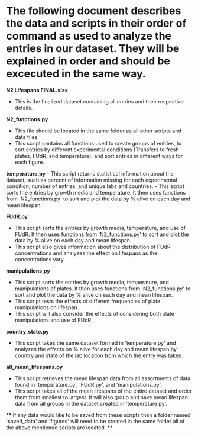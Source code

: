 # The following document describes the data and scripts in their order of command as used to analyze the entries in our dataset. They will be explained in order and should be excecuted in the same way.

**N2 Lifespans FINAL.xlsx**
  - This is the finalized dataset containing all entries and their respective details.

**N2_functions.py**
  - This file should be located in the same folder as all other scripts and data files. 
  - This script contains all functions used to create groups of entries, to sort entries by different experimental conditions (Transfers to fresh plates, FUdR, and temperature), and sort entries in different ways for each figure. 

**temperature.py**
	- This script returns statistical information about the dataset, such as percent of information missing for each experimental condition, number of entries, and unique labs and countries. 
	- This script sorts the entries by growth media and temperature. It then uses functions from 'N2_functions.py' to sort and plot the data by % alive on each day and mean lifespan. 
  
**FUdR.py**
  - This script sorts the entries by growth media, temperature, and use of FUdR. It then uses functions from 'N2_functions.py' to sort and plot the data by % alive on each day and mean lifespan. 
  - This script also gives information about the distribution of FUdR concentrations and analyzes the effect on lifespans as the concentrations vary. 

**manipulations.py**
  - This script sorts the entries by growth media, temperature, and manipulations of plates. It then uses functions from 'N2_functions.py' to sort and plot the data by % alive on each day and mean lifespan. 
  - This script tests the effects of different frequencies of plate manipulations on lifespan.
  - This script will also consider the effects of considering both plate manipulations and use of FUdR.

**country_state.py**
  - This script takes the same dataset formed in 'temperature.py' and analyzes the effects on % alive for each day and mean lifespan by country and state of the lab location from which the entry was taken.

**all_mean_lifespans.py**
  - This script retrieves the mean lifespan data from all assortments of data found in 'temperature.py', 'FUdR.py', and 'manipulations.py'. 
  - This script takes all of the mean lifespans of the entire dataset and order them from smallest to largest. It will also group and save mean lifespan data from all groups in the dataset created in 'temperature.py'.

** If any data would like to be saved from these scripts then a folder named 'saved_data' and 'figures' will need to be created in the same folder all of the above mentioned scripts are located. **
